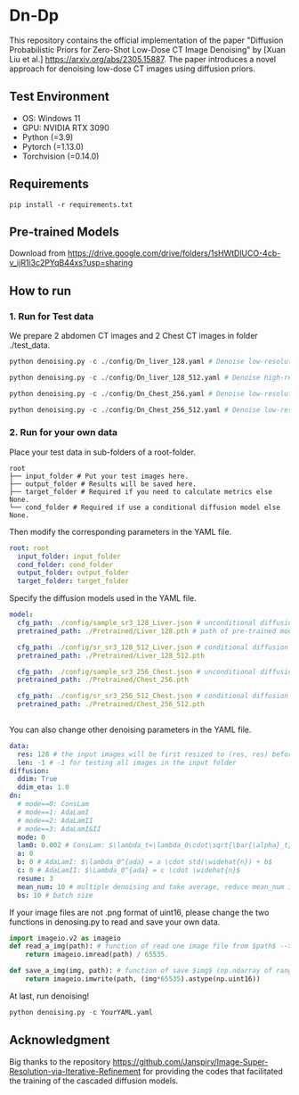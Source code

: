 # Dn-Dp

This repository contains the official implementation of the paper "Diffusion Probabilistic Priors for Zero-Shot Low-Dose CT Image Denoising" by [Xuan Liu et al.] https://arxiv.org/abs/2305.15887. The paper introduces a novel approach for denoising low-dose CT images using diffusion priors.

## Test Environment
- OS: Windows 11
- GPU: NVIDIA RTX 3090
- Python (=3.9)
- Pytorch (=1.13.0)
- Torchvision (=0.14.0)
## Requirements
```
pip install -r requirements.txt
```
## Pre-trained Models
Download from https://drive.google.com/drive/folders/1sHWtDlUCO-4cb-v_ijR1i3c2PYqB44xs?usp=sharing

## How to run
### 1. Run for Test data
We prepare 2 abdomen CT images and 2 Chest CT images in folder ./test_data. 

```python
python denoising.py -c ./config/Dn_liver_128.yaml # Denoise low-resolution abdomen CT images 
```
```python
python denoising.py -c ./config/Dn_liver_128_512.yaml # Denoise high-resolution abdomen CT images with denoised low-resolution images as conditions  
```
```python
python denoising.py -c ./config/Dn_Chest_256.yaml # Denoise low-resolution chest CT images 
```
```python
python denoising.py -c ./config/Dn_Chest_256_512.yaml # Denoise low-resolution chest CT images with denoised low-resolution images as conditions  
```
### 2. Run for your own data
Place your test data in sub-folders of a root-folder.
```
root 
├── input_folder # Put your test images here.  
├── output_folder # Results will be saved here.
├── target_folder # Required if you need to calculate metrics else None.
└── cond_folder # Required if use a conditional diffusion model else None.
```
Then modify the corresponding parameters in the YAML file.
``` yaml
root: root
  input_folder: input_folder
  cond_folder: cond_folder
  output_folder: output_folder
  target_folder: target_folder
```
Specify the diffusion models used in the YAML file.
```yaml
model:
  cfg_path: ./config/sample_sr3_128_Liver.json # unconditional diffusion for abdomen CT images of 128x128
  pretrained_path: ./Pretrained/Liver_128.pth # path of pre-trained model

  cfg_path: ./config/sr_sr3_128_512_Liver.json # conditional diffusion for abdomen CT images of 128x128-->512x512
  pretrained_path: ./Pretrained/Liver_128_512.pth

  cfg_path: ./config/sample_sr3_256_Chest.json # unconditional diffusion for chest CT images of 256x256
  pretrained_path: ./Pretrained/Chest_256.pth

  cfg_path: ./config/sr_sr3_256_512_Chest.json # conditional diffusion for chest CT images of 256x256-->512x512
  pretrained_path: ./Pretrained/Chest_256_512.pth
            
```
You can also change other denoising parameters in the YAML file. 
```yaml
data:
  res: 128 # the input images will be first resized to (res, res) befor denoising
  len: -1 # -1 for testing all images in the input folder
diffusion:
  ddim: True
  ddim_eta: 1.0
dn:
  # mode==0: ConsLam
  # mode==1: AdaLamI 
  # mode==2: AdaLamII
  # mode==3: AdaLamI&II
  mode: 0
  lam0: 0.002 # ConsLam: $\lambda_t=\lambda_0\cdot\sqrt{\bar{\alpha}_t}$
  a: 0 
  b: 0 # AdaLamI: $\lambda_0^{ada} = a \cdot std(\widehat{n}) + b$
  c: 0 # AdaLamII: $\Lambda_0^{ada} = c \cdot \widehat{n}$
  resume: 3
  mean_num: 10 # multiple denoising and take average, reduce mean_num if CUDA_OUT_OF_MEMORY
  bs: 10 # batch size
```
If your image files are not .png format of uint16, please change the two functions in denosing.py to read and save your own data.
```python
import imageio.v2 as imageio
def read_a_img(path): # function of read one image file from $path$ --> np.ndarray of range [0.0, 1.0]
    return imageio.imread(path) / 65535. 

def save_a_img(img, path): # function of save $img$ (np.ndarray of range [0.0, 1.0]) to $path$
    return imageio.imwrite(path, (img*65535).astype(np.uint16))
```

At last, run denoising!
```python
python denoising.py -c YourYAML.yaml
```
## Acknowledgment
Big thanks to the repository https://github.com/Janspiry/Image-Super-Resolution-via-Iterative-Refinement for providing the codes that facilitated the training of the cascaded diffusion models.
